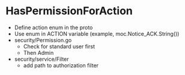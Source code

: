 # HasPermissionForAction 

- Define action enum in the proto
- Use enum in ACTION variable (example, moc.Notice_ACK.String())
- security/Permission.go
    - Check for standard user first 
    - Then Admin
- security/service/Filter
    - add path to authorization filter

    